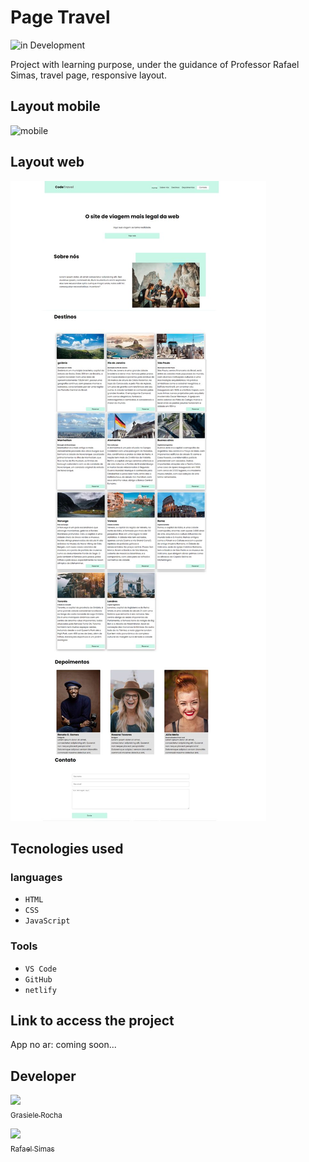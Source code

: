 # Page Travel

![in Development](https://img.shields.io/badge/in%20-%20Development-blue)

Project with learning purpose, under the guidance of Professor Rafael Simas, travel page, responsive layout.

## Layout mobile

![mobile](./img/page%20mobile%20.jpg)

## Layout web

![web](./img/page%20web.jpg)

## Tecnologies used

### languages

- `HTML`
- `CSS`
- `JavaScript`

### Tools

- `VS Code`
- `GitHub`
- `netlify`

## Link to access the project

App no ar:
coming soon...

## Developer

[<img src="https://avatars.githubusercontent.com/u/104076058?v=4" width=115><br><sub>Grasiele Rocha</sub>](https://github.com/GrasieleRocha)

[<img src="https://avatars.githubusercontent.com/u/61704189?v=4" width=115><br><sub>Rafael Simas</sub>](https://github.com/Rafaelsimas)
